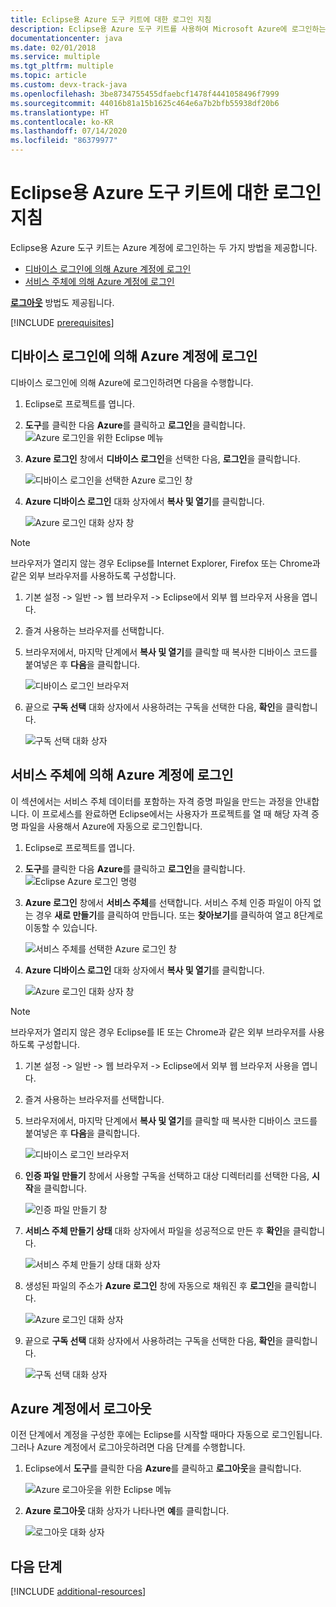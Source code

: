 ```yaml
---
title: Eclipse용 Azure 도구 키트에 대한 로그인 지침
description: Eclipse용 Azure 도구 키트를 사용하여 Microsoft Azure에 로그인하는 방법을 알아봅니다.
documentationcenter: java
ms.date: 02/01/2018
ms.service: multiple
ms.tgt_pltfrm: multiple
ms.topic: article
ms.custom: devx-track-java
ms.openlocfilehash: 3be8734755455dfaebcf1478f4441058496f7999
ms.sourcegitcommit: 44016b81a15b1625c464e6a7b2bfb55938df20b6
ms.translationtype: HT
ms.contentlocale: ko-KR
ms.lasthandoff: 07/14/2020
ms.locfileid: "86379977"
---
```

# <a name="sign-in-instructions-for-the-azure-toolkit-for-eclipse"></a>Eclipse용 Azure 도구 키트에 대한 로그인 지침

Eclipse용 Azure 도구 키트는 Azure 계정에 로그인하는 두 가지 방법을 제공합니다.

  - [디바이스 로그인에 의해 Azure 계정에 로그인](#sign-in-to-your-azure-account-by-device-login)
  - [서비스 주체에 의해 Azure 계정에 로그인](#sign-in-to-your-azure-account-by-service-principal)

[**로그아웃**](#sign-out-of-your-azure-account) 방법도 제공됩니다.

[!INCLUDE [prerequisites](includes/prerequisites.md)]

## <a name="sign-in-to-your-azure-account-by-device-login"></a>디바이스 로그인에 의해 Azure 계정에 로그인

디바이스 로그인에 의해 Azure에 로그인하려면 다음을 수행합니다.

1. Eclipse로 프로젝트를 엽니다.

2. **도구**를 클릭한 다음 **Azure**를 클릭하고 **로그인**을 클릭합니다.
   ![Azure 로그인을 위한 Eclipse 메뉴][I01]

3. **Azure 로그인** 창에서 **디바이스 로그인**을 선택한 다음, **로그인**을 클릭합니다.

   ![디바이스 로그인을 선택한 Azure 로그인 창][I02]

4. **Azure 디바이스 로그인** 대화 상자에서 **복사 및 열기**를 클릭합니다.

   ![Azure 로그인 대화 상자 창][I03]

> [!NOTE]
>
> 브라우저가 열리지 않는 경우 Eclipse를 Internet Explorer, Firefox 또는 Chrome과 같은 외부 브라우저를 사용하도록 구성합니다.
>
> 1. 기본 설정 -> 일반 -> 웹 브라우저 -> Eclipse에서 외부 웹 브라우저 사용을 엽니다.
>
> 2. 즐겨 사용하는 브라우저를 선택합니다.
>

5. 브라우저에서, 마지막 단계에서 **복사 및 열기**를 클릭할 때 복사한 디바이스 코드를 붙여넣은 후 **다음**을 클릭합니다.

   ![디바이스 로그인 브라우저][I04]

6. 끝으로 **구독 선택** 대화 상자에서 사용하려는 구독을 선택한 다음, **확인**을 클릭합니다.

   ![구독 선택 대화 상자][I05]

## <a name="sign-in-to-your-azure-account-by-service-principal"></a>서비스 주체에 의해 Azure 계정에 로그인

이 섹션에서는 서비스 주체 데이터를 포함하는 자격 증명 파일을 만드는 과정을 안내합니다. 이 프로세스를 완료하면 Eclipse에서는 사용자가 프로젝트를 열 때 해당 자격 증명 파일을 사용해서 Azure에 자동으로 로그인합니다.

1. Eclipse로 프로젝트를 엽니다.

2. **도구**를 클릭한 다음 **Azure**를 클릭하고 **로그인**을 클릭합니다.
   ![Eclipse Azure 로그인 명령][A01]

3. **Azure 로그인** 창에서 **서비스 주체**를 선택합니다. 서비스 주체 인증 파일이 아직 없는 경우 **새로 만들기**를 클릭하여 만듭니다. 또는 **찾아보기**를 클릭하여 열고 8단계로 이동할 수 있습니다.

   ![서비스 주체를 선택한 Azure 로그인 창][A02]

4. **Azure 디바이스 로그인** 대화 상자에서 **복사 및 열기**를 클릭합니다.

   ![Azure 로그인 대화 상자 창][A08]

> [!NOTE]
>
> 브라우저가 열리지 않은 경우 Eclipse를 IE 또는 Chrome과 같은 외부 브라우저를 사용하도록 구성합니다.
>
> 1. 기본 설정 -> 일반 -> 웹 브라우저 -> Eclipse에서 외부 웹 브라우저 사용을 엽니다.
>
> 2. 즐겨 사용하는 브라우저를 선택합니다.
>

5. 브라우저에서, 마지막 단계에서 **복사 및 열기**를 클릭할 때 복사한 디바이스 코드를 붙여넣은 후 **다음**을 클릭합니다.

   ![디바이스 로그인 브라우저][A03]

6. **인증 파일 만들기** 창에서 사용할 구독을 선택하고 대상 디렉터리를 선택한 다음, **시작**을 클릭합니다.

   ![인증 파일 만들기 창][A04]

7. **서비스 주체 만들기 상태** 대화 상자에서 파일을 성공적으로 만든 후 **확인**을 클릭합니다.

   ![서비스 주체 만들기 상태 대화 상자][A05]

8. 생성된 파일의 주소가 **Azure 로그인** 창에 자동으로 채워진 후 **로그인**을 클릭합니다.

   ![Azure 로그인 대화 상자][A06]

9. 끝으로 **구독 선택** 대화 상자에서 사용하려는 구독을 선택한 다음, **확인**을 클릭합니다.

   ![구독 선택 대화 상자][A07]

## <a name="sign-out-of-your-azure-account"></a>Azure 계정에서 로그아웃

이전 단계에서 계정을 구성한 후에는 Eclipse를 시작할 때마다 자동으로 로그인됩니다. 그러나 Azure 계정에서 로그아웃하려면 다음 단계를 수행합니다.

1. Eclipse에서 **도구**를 클릭한 다음 **Azure**를 클릭하고 **로그아웃**을 클릭합니다.

   ![Azure 로그아웃을 위한 Eclipse 메뉴][L01]

2. **Azure 로그아웃** 대화 상자가 나타나면 **예**를 클릭합니다.

   ![로그아웃 대화 상자][L02]

## <a name="next-steps"></a>다음 단계

[!INCLUDE [additional-resources](includes/additional-resources.md)]

<!-- URL List -->


<!-- IMG List -->

[I01]: media/sign-in-instructions/I01.png
[I02]: media/sign-in-instructions/I02.png
[I03]: media/sign-in-instructions/I03.png
[I04]: media/sign-in-instructions/I04.png
[I05]: media/sign-in-instructions/I05.png

[A01]: media/sign-in-instructions/A01.png
[A02]: media/sign-in-instructions/A02.png
[A03]: media/sign-in-instructions/A03.png
[A04]: media/sign-in-instructions/A04.png
[A05]: media/sign-in-instructions/A05.png
[A06]: media/sign-in-instructions/A06.png
[A07]: media/sign-in-instructions/A07.png
[A08]: media/sign-in-instructions/A08.png

[L01]: media/sign-in-instructions/L01.png
[L02]: media/sign-in-instructions/L02.png
[L03]: media/sign-in-instructions/L03.png
